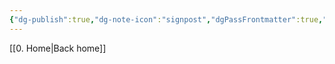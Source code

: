 ```yaml
---
{"dg-publish":true,"dg-note-icon":"signpost","dgPassFrontmatter":true,"noteIcon":"signpost","permalink":"/10-tags/investigation/","created":"2025-10-13T20:17:15.531+01:00","updated":"2025-10-21T19:52:35.618+01:00"}
---
```


[[0. Home\|Back home]]